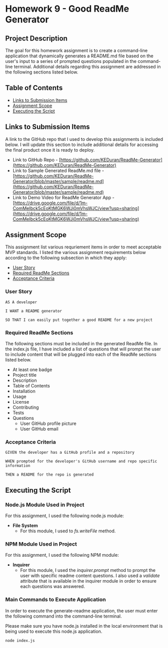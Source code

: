 # Homework 9 - Good ReadMe Generator

## Project Description

The goal for this homework assignment is to create a command-line application that dynamically generates a README.md file based on the user's input to a series of prompted questions populated in the command-line terminal. Additional details regarding this assignment are addressed in the following sections listed below.

## Table of Contents

- [Links to Submission Items](#links-to-submission-items)
- [Assignment Scope](#assignment-scope)
- [Executing the Script](#executing-the-script)

## Links to Submission Items

A link to the GitHub repo that I used to develop this assignments is included below. I will update this section to include additional details for accessing the final product once it is ready to deploy.

- Link to GitHub Repo - [https://github.com/KEDuran/ReadMe-Generator](https://github.com/KEDuran/ReadMe-Generator)
- Link to Sample Generated ReadMe.md file - [https://github.com/KEDuran/ReadMe-Generator/blob/master/sample/readme.md](https://github.com/KEDuran/ReadMe-Generator/blob/master/sample/readme.md)
- Link to Demo Video for ReadMe Generator App - [https://drive.google.com/file/d/1m-ComMeIbck5cEoKtMGK6WJj0mVhsWJC/view?usp=sharing](https://drive.google.com/file/d/1m-ComMeIbck5cEoKtMGK6WJj0mVhsWJC/view?usp=sharing)

## Assignment Scope

This assignment list various requriement items in order to meet acceptable MVP standards. I listed the various assignment requirements below according to the following subsection in which they apply:

- [User Story](#user-story)
- [Required ReadMe Sections](#required-readme-sections)
- [Acceptance Criteria](#acceptance-criteria)

### User Story

```
AS A developer

I WANT a README generator

SO THAT I can easily put together a good README for a new project
```

### Required ReadMe Sections

The following sections must be included in the generated ReadMe file. In the index.js file, I have included a list of questions that will prompt the user to include content that will be plugged into each of the ReadMe sections listed below.

- At least one badge
- Project title
- Description
- Table of Contents
- Installation
- Usage
- License
- Contributing
- Tests
- Questions
  - User GitHub profile picture
  - User GitHub email

### Acceptance Criteria

```
GIVEN the developer has a GitHub profile and a repository

WHEN prompted for the developer's GitHub username and repo specific information

THEN a README for the repo is generated
```

## Executing the Script

### Node.js Module Used in Project

For this assignment, I used the following node.js module:

- **File System**
  - For this module, I used to _fs.writeFile_ method.

### NPM Module Used in Project

For this assignment, I used the following NPM module:

- **Inquirer**
  - For this module, I used the _inquirer.prompt_ method to prompt the user with specific readme content questions. I also used a _validate_ attribute that is available in the inquirer module in order to ensure each questions was answered.

### Main Commands to Execute Application

In order to execute the generate-readme application, the user must enter the following command into the command-line terminal.

Please make sure you have node.js installed in the local environment that is being used to execute this node.js application.

```sh
node index.js
```

